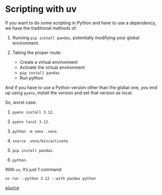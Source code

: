 # Scripting with uv

If you want to do some scripting in Python and have to use a dependency, we have the traditional methods of:

1. Running `pip install pandas`, potentially modifying your global environment.

2. Taking the proper route:
    - Create a virtual environment
    - Activate the virtual environment
    - `pip install pandas`
    - Run python

And if you have to use a Python version other than the global one, you end up using `pyenv`, install the version and set that version as local.

So, worst case:

1. `pyenv install 3.12`.

2. `pyenv local 3.12`.

3. `python -m venv .venv`.

4. `source .venv/bin/activate`.

5. `pip install pandas`.

6. `python`.

With `uv`, it’s just 1 command:

```
uv run --python 3.12 --with pandas python
```

[source](https://valatka.dev/2025/01/12/on-killer-uv-feature.html)

